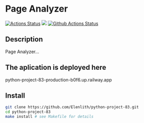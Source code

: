 # Page Analyzer
[![Actions Status](https://github.com/Elenlith/python-project-83/workflows/hexlet-check/badge.svg)](https://github.com/Elenlith/python-project-83/actions)
<a href="https://codeclimate.com/github/Elenlith/python-project-83/maintainability"><img src="https://api.codeclimate.com/v1/badges/6935b60f9d56dd425474/maintainability" /></a>
[![Github Actions Status](https://github.com/Elenlith/python-project-83/actions/workflows/pyci.yml/badge.svg)](https://github.com/Elenlith/python-project-83/actions)

## Description

Page Analyzer... 

## The aplication is deployed here
python-project-83-production-b0f6.up.railway.app

## Install

```bash
git clone https://github.com/Elenlith/python-project-83.git
cd python-project-83
make install # see Makefile for details
```
